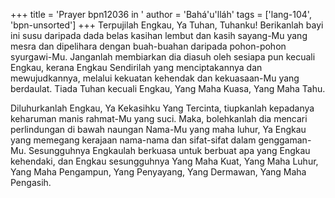 +++
title = 'Prayer bpn12036 in '
author = 'Bahá'u'lláh'
tags = ['lang-104', 'bpn-unsorted']
+++
Terpujilah Engkau, Ya Tuhan, Tuhanku! Berikanlah bayi ini susu daripada dada belas kasihan lembut dan kasih sayang-Mu yang mesra dan dipelihara dengan buah-buahan daripada pohon-pohon syurgawi-Mu. Janganlah membiarkan dia diasuh oleh sesiapa pun kecuali Engkau, kerana Engkau Sendirilah yang menciptakannya dan mewujudkannya, melalui kekuatan kehendak dan kekuasaan-Mu yang berdaulat. Tiada Tuhan kecuali Engkau, Yang Maha Kuasa, Yang Maha Tahu.

Diluhurkanlah Engkau, Ya Kekasihku Yang Tercinta, tiupkanlah kepadanya keharuman manis rahmat-Mu yang suci. Maka, bolehkanlah dia mencari perlindungan di bawah naungan Nama-Mu yang maha luhur, Ya Engkau yang memegang kerajaan nama-nama dan sifat-sifat dalam genggaman-Mu.       Sesungguhnya Engkaulah berkuasa untuk berbuat apa yang Engkau kehendaki, dan Engkau sesungguhnya Yang Maha Kuat, Yang Maha Luhur, Yang Maha Pengampun, Yang Penyayang, Yang Dermawan, Yang Maha Pengasih.
